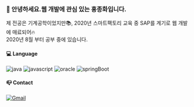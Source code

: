 ### 👋 안녕하세요.웹 개발에 관심 있는 홍종화입니다.
제 전공은 기계공학이었지만📚, 2020년 스마트팩토리 교육 중 SAP를 계기로 웹 개발에 매료되어🔥<br>
2020년 8월 부터 공부 중에 있습니다.
#### 💻 Language
![java](https://img.shields.io/badge/java-orange?logo=java&logoColor=white) ![javascript](https://img.shields.io/badge/javascript-yellow?logo=javascript&logoColor=white)  ![oracle](https://img.shields.io/badge/oracle-red?logo=oracle&logoColor=white)  ![springBoot](https://img.shields.io/badge/spring&springBoot-green?logo=spring&logoColor=white)
#### 📪 Contact
[![Gmail](https://img.shields.io/badge/Gmail-red?logo=gmail&logoColor=white&link=mailto:zzzonghwa@gmail.com)](mailto:zzzonghwa@gmail.com)
